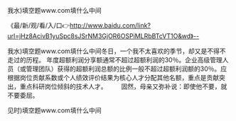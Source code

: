 我水)填空题www.com填什么中间

《最/新/观/看/入/口👉http://www.baidu.com/link?url=jHz8AcivB1yuSpc8sJSrNM3GjOR6OSPiMLRbBTcVT1O&wd》--

我水)填空题www.com填什么中间冬日，一个我不太喜欢的季节，却又是不得不走过的历程。
年度超额利润分享额通常不超过超额利润的30％。企业高级管理人员（或管理团队）获得的超额利润总额的比例一般不超过超额利润额的30％。应根据岗位贡献系数或个人绩效评价结果为核心人才分配其他名额，重点是贡献突出，重点科研岗位倾斜的技术人才。
　　固然，母亲又弥补说：即使他不要，就不要委屈。





见时)填空题www.com填什么中间
